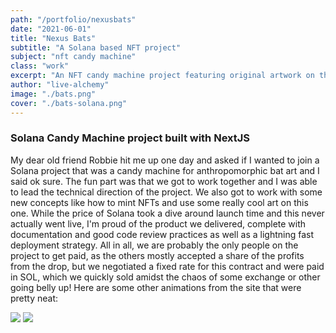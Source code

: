 ```yaml
---
path: "/portfolio/nexusbats"
date: "2021-06-01"
title: "Nexus Bats"
subtitle: "A Solana based NFT project"
subject: "nft candy machine"
class: "work"
excerpt: "An NFT candy machine project featuring original artwork on the Solana network"
author: "live-alchemy"
image: "./bats.png"
cover: "./bats-solana.png"
---
```


### Solana Candy Machine project built with NextJS

My dear old friend Robbie hit me up one day and asked if I wanted to join a Solana project that was a candy machine for anthropomorphic bat art and I said ok sure. The fun part was that we got to work together and I was able to lead the technical direction of the project. We also got to work with some new concepts like how to mint NFTs and use some really cool art on this one. While the price of Solana took a dive around launch time and this never actually went live, I'm proud of the product we delivered, complete with documentation and good code review practices as well as a lightning fast deployment strategy. All in all, we are probably the only people on the project to get paid, as the others mostly accepted a share of the profits from the drop, but we negotiated a fixed rate for this contract and were paid in SOL, which we quickly sold amidst the chaos of some exchange or other going belly up! Here are some other animations from the site that were pretty neat:

<div class="bats">
  <img src="https://media.giphy.com/media/v1.Y2lkPTc5MGI3NjExaG95bXY0bHdrNG82dzJlc25wd2xsbWI0bmlhbzdoczBlcms4OTlyZSZlcD12MV9pbnRlcm5hbF9naWZfYnlfaWQmY3Q9Zw/k6qrRsIRvT45Hr0JiG/giphy-downsized-large.gif" />
  <img src="https://media.giphy.com/media/v1.Y2lkPTc5MGI3NjExOW0wMzV6M3l2bXN3bGxxY2d5ZDljbHRwcDFmdnI0aG16eDl4N3R6ciZlcD12MV9pbnRlcm5hbF9naWZfYnlfaWQmY3Q9Zw/jU38OzVaIVw7Cf0ZTM/giphy.gif" />
</div>
